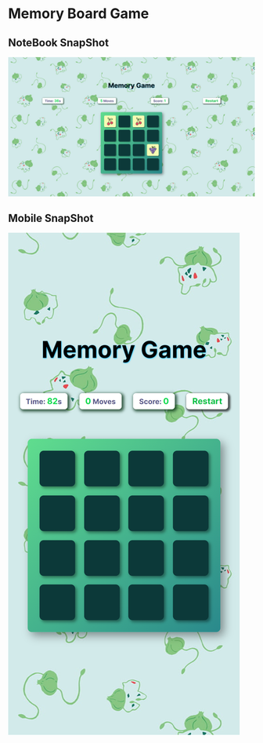 # Memory Board Game

## NoteBook SnapShot

![NoteBook Snap](snaps/Capture.PNG)

## Mobile SnapShot

![Mobile Snap](snaps/capture-iPhone.png)
